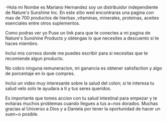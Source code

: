 -Hola mi Nombe es Mariano Hernandez soy un distribuidor independiente de Nature's Sunshine Inc. En este sitio wed encontraras una pagina con mas de 700 productos de hierbas ,vitaminas, minerales, proteinas, aceites esenciales entre otros suplementos.

Como podras ver yo Puse un link para que te conectes a mi pagina de Nature's Sunshine Products y obtengas lo que necesites a descuento si te haces miembro.

Inclui mis correos donde me puedes escribir para si necesitas que te recomiende algun producto.

No cobro ninguna remuneracion, mi ganancia es obtener satisfaction y algo de porcentaje en lo que compres.

Inclui un video muy interesante sobre la salud del colon; si te interesa tu salud velo solo te ayudara a ti y tus seres queridos.

Es importante que tomes accion con tu salud intestinal para empezar y te evitaras muchos problemas cuando llegues a tus a~nos dorados.
Muchas gracias al Universo a Dios y a Daniela por tener la oportunidad de hacer un suen~o posible.
